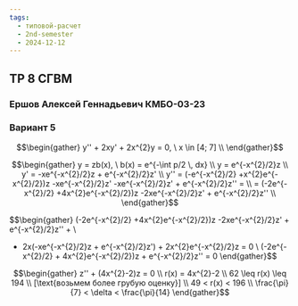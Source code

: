 ```yaml
---
tags:
  - типовой-расчет
  - 2nd-semester
  - 2024-12-12
---
```


## ТР 8 СГВМ

### Ершов Алексей Геннадьевич КМБО-03-23

### Вариант 5

$$\begin{gather}
y'' + 2xy' + 2x^{2}y = 0, \ x \in [4; 7] \\
\end{gather}$$

$$\begin{gather}
y = zb(x), \ b(x) = e^{-\int p/2 \, dx} \\
y = e^{-x^{2}/2}z \\
y' = -xe^{-x^{2}/2}z + e^{-x^{2}/2}z' \\
y'' = (-e^{-x^{2}/2} +x^{2}e^{-x^{2}/2})z -xe^{-x^{2}/2}z' -xe^{-x^{2}/2}z' + e^{-x^{2}/2}z'' = \\
= (-2e^{-x^{2}/2} +4x^{2}e^{-x^{2}/2})z -2xe^{-x^{2}/2}z' + e^{-x^{2}/2}z'' \\
\end{gather}$$

$$\begin{gather}
(-2e^{-x^{2}/2} +4x^{2}e^{-x^{2}/2})z -2xe^{-x^{2}/2}z' + e^{-x^{2}/2}z'' + \\
+ 2x(-xe^{-x^{2}/2}z + e^{-x^{2}/2}z') + 2x^{2}e^{-x^{2}/2}z = 0 \\
(-2e^{-x^{2}/2} + 4x^{2}e^{-x^{2}/2})z + e^{-x^{2}/2}z'' = 0
\end{gather}$$

$$\begin{gather}
z'' + (4x^{2}-2)z = 0 \\
r(x) = 4x^{2}-2 \\
62 \leq r(x) \leq 194 \\
[\text{возьмем более грубую оценку}] \\
49 < r(x) < 196 \\
\frac{\pi}{7} < \delta < \frac{\pi}{14}
\end{gather}$$